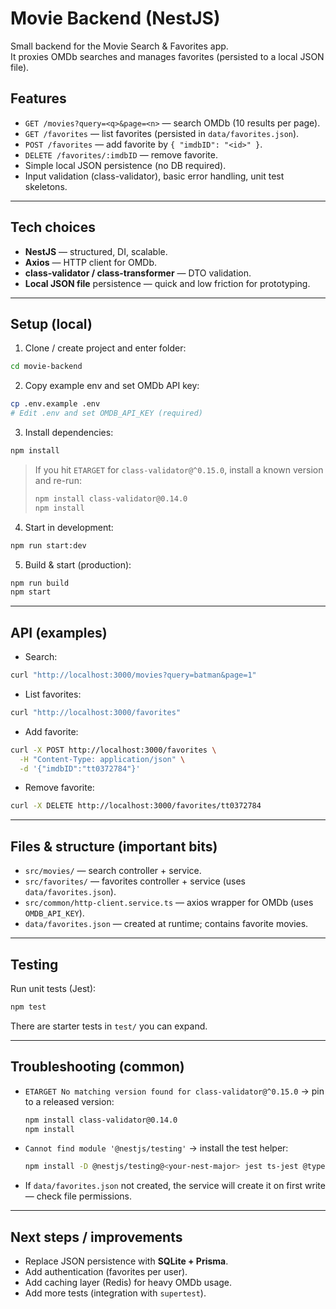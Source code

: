 # Movie Backend (NestJS)

Small backend for the Movie Search & Favorites app.  
It proxies OMDb searches and manages favorites (persisted to a local JSON file).

## Features
- `GET /movies?query=<q>&page=<n>` — search OMDb (10 results per page).
- `GET /favorites` — list favorites (persisted in `data/favorites.json`).
- `POST /favorites` — add favorite by `{ "imdbID": "<id>" }`.
- `DELETE /favorites/:imdbID` — remove favorite.
- Simple local JSON persistence (no DB required).
- Input validation (class-validator), basic error handling, unit test skeletons.

---

## Tech choices
- **NestJS** — structured, DI, scalable.
- **Axios** — HTTP client for OMDb.
- **class-validator / class-transformer** — DTO validation.
- **Local JSON file** persistence — quick and low friction for prototyping.

---

## Setup (local)
1. Clone / create project and enter folder:
```bash
cd movie-backend
```

2. Copy example env and set OMDb API key:
```bash
cp .env.example .env
# Edit .env and set OMDB_API_KEY (required)
```

3. Install dependencies:
```bash
npm install
```

> If you hit `ETARGET` for `class-validator@^0.15.0`, install a known version and re-run:
> ```bash
> npm install class-validator@0.14.0
> npm install
> ```

4. Start in development:
```bash
npm run start:dev
```

5. Build & start (production):
```bash
npm run build
npm start
```

---

## API (examples)
- Search:
```bash
curl "http://localhost:3000/movies?query=batman&page=1"
```

- List favorites:
```bash
curl "http://localhost:3000/favorites"
```

- Add favorite:
```bash
curl -X POST http://localhost:3000/favorites \
  -H "Content-Type: application/json" \
  -d '{"imdbID":"tt0372784"}'
```

- Remove favorite:
```bash
curl -X DELETE http://localhost:3000/favorites/tt0372784
```

---

## Files & structure (important bits)
- `src/movies/` — search controller + service.
- `src/favorites/` — favorites controller + service (uses `data/favorites.json`).
- `src/common/http-client.service.ts` — axios wrapper for OMDb (uses `OMDB_API_KEY`).
- `data/favorites.json` — created at runtime; contains favorite movies.

---

## Testing
Run unit tests (Jest):
```bash
npm test
```
There are starter tests in `test/` you can expand.

---

## Troubleshooting (common)
- `ETARGET No matching version found for class-validator@^0.15.0` → pin to a released version:
  ```bash
  npm install class-validator@0.14.0
  npm install
  ```
- `Cannot find module '@nestjs/testing'` → install the test helper:
  ```bash
  npm install -D @nestjs/testing@<your-nest-major> jest ts-jest @types/jest
  ```
- If `data/favorites.json` not created, the service will create it on first write — check file permissions.

---

## Next steps / improvements
- Replace JSON persistence with **SQLite + Prisma**.
- Add authentication (favorites per user).
- Add caching layer (Redis) for heavy OMDb usage.
- Add more tests (integration with `supertest`).
